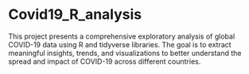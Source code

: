 # Covid19_R_analysis
This project presents a comprehensive exploratory analysis of global COVID-19 data using R and tidyverse libraries. The goal is to extract meaningful insights, trends, and visualizations to better understand the spread and impact of COVID-19 across different countries.
